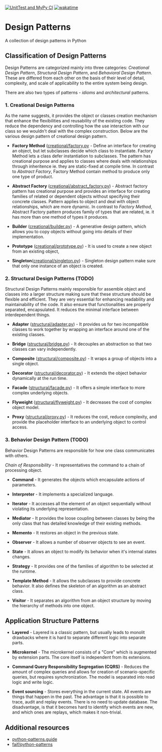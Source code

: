 [![UnitTest and MyPy CI](https://github.com/mbrav/design_patterns_python/actions/workflows/unittest.yml/badge.svg?branch=main)](https://github.com/mbrav/design_patterns_python/actions/workflows/unittest.yml)
[![wakatime](https://wakatime.com/badge/user/54ad05ce-f39b-4fa3-9f2a-6fe4b1c53ba4/project/2133ea0a-1269-478f-99d6-e6645f69c2ff.svg)](https://wakatime.com/badge/user/54ad05ce-f39b-4fa3-9f2a-6fe4b1c53ba4/project/2133ea0a-1269-478f-99d6-e6645f69c2ff)

# Design Patterns

A collection of design patterns in Python

## Classification of Design Patterns

Design Patterns are categorized mainly into three categories: *Creational Design Pattern*, *Structural Design Pattern*, and *Behavioral Design Pattern*. These are differed from each other on the basis of their level of detail, complexity, and scale of applicability to the entire system being design.

There are also two types of patterns - *idioms* and *architectural* patterns.

### 1. Creational Design Patterns

As the name suggests, it provides the object or classes creation mechanism that enhance the flexibilities and reusability of the existing code. They reduce the dependency and controlling how the use interaction with our class so we wouldn't deal with the complex construction. Below are the various design pattern of creational design pattern.

- **Factory Method** ([creational/factory.py](design_patterns/creational/factory.py) - Define an interface for creating an object, but let subclasses decide which class to instantiate. Factory Method lets a class defer instantiation to subclasses. The pattern has creational purpose and applies to classes where deals with relationships through inheritence ie. they are static-fixed at compile time. In contrast to *Abstract Factory*, Factory Method contain method to produce only one type of product.

- **Abstract Factory** ([creational/abstract_factory.py](design_patterns/creational/abstract_factory.py)) - Abstract factory pattern has creational purpose and provides an interface for creating families of related or dependent objects without specifying their concrete classes. Pattern applies to object and deal with object relationships, which are more dynamic. In contrast to *Factory Method*, Abstract Factory pattern produces family of types that are related, ie. it has more than one method of types it produces.

- **Builder** ([creational/builder.py](design_patterns/creational/builder.py)) - A generative design pattern, which allows you to copy objects without going into details of their implementation.
  
- **Prototype** ([creational/prototype.py](design_patterns/creational/prototype.py)) - It is used to create a new object from an existing object,

- **Singleton**([creational/singleton.py](design_patterns/creational/singleton.py)) - Singleton design pattern make sure that only one instance of an object is created.

### 2. Structural Design Patterns (TODO)

Structural Design Patterns mainly responsible for assemble object and classes into a larger structure making sure that these structure should be flexible and efficient. They are very essential for enhancing readability and maintainability of the code. It also ensure that functionalities are properly separated, encapsulated. It reduces the minimal interface between interdependent things.

- **Adapter** ([structural/adapter.py](design_patterns/structural/adapter.py)) - It provides us for two incompatible classes to work together by wrapping an interface around one of the existing classes.

- **Bridge** ([structural/bridge.py](design_patterns/structural/bridge.py))  - It decouples an abstraction so that two classes can vary independently.

- **Composite** ([structural/composite.py](design_patterns/structural/adapter.py))  - It wraps a group of objects into a single object.

- **Decorator** ([structural/decorator.py](design_patterns/structural/adapter.py))  - It extends the object behavior dynamically at the run time.

- **Facade** ([structural/facade.py](design_patterns/structural/facade.py))  - It offers a simple interface to more complex underlying objects.

- **Flyweight** ([structural/flyweight.py](design_patterns/structural/flyweight.py))  - It decreases the cost of complex object model.

- **Proxy** ([structural/proxy.py](design_patterns/structural/proxy.py))  - It reduces the cost, reduce complexity, and provide the placeholder interface to an underlying object to control access.

### 3. Behavior Design Pattern (TODO)

Behavior Design Patterns are responsible for how one class communicates with others.

*Chain of Responsibility* - It representatives the command to a chain of processing object.

- **Command** - It generates the objects which encapsulate actions of parameters.

- **Interpreter** - It implements a specialized language.

- **Iterator** - It accesses all the element of an object sequentially without violating its underlying representation.

- **Mediator** - It provides the loose coupling between classes by being the only class that has detailed knowledge of their existing methods.

- **Memento** - It restores an object in the previous state.

- **Observer** - It allows a number of observer objects to see an event.

- **State** - It allows an object to modify its behavior when it's internal states changes.

- **Strategy** - It provides one of the families of algorithm to be selected at the runtime.

- **Template Method** - It allows the subclasses to provide concrete behavior. It also defines the skeleton of an algorithm as an abstract class.

- **Visitor** - It separates an algorithm from an object structure by moving the hierarchy of methods into one object.

## Application Structure Patterns

- **Layered** -  Layered is a classic pattern, but usually leads to monolit drawbacks where it is hard to separate different logic into separate parts.

- **Microkernel** - The microkernel consists of a "Core" which is augmented by extension parts. The core itself is independent from its extensions.

- **Command Query Responsibility Segregation (CQRS)** - Reduces the amount of complex queries and allows for creation of scenario-specific queries, but requires synchronization. The model is separated into read logic and write logic.

- **Event sourcing** - Stores everything in the current state. All events are things that happen in the past.  The advantage is that it is possible to trace, audit and replay events. There is no need to update database. The disadvantage, is that it becomes hard to identify which events are new, and which ones are replays, which makes it non-trivial.

## Additional resources

- [python-patterns.guide](https://python-patterns.guide/)
- [faif/python-patterns](https://github.com/faif/python-patterns)
